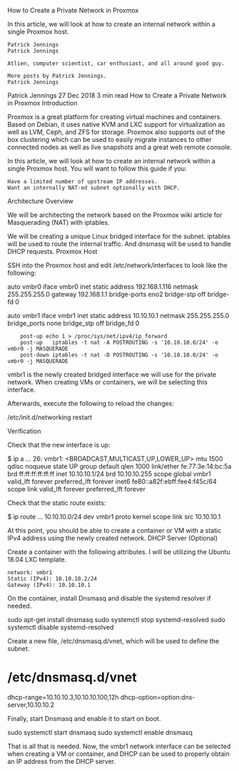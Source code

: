 How to Create a Private Network in Proxmox

In this article, we will look at how to create an internal network within a single Proxmox host.

    Patrick Jennings
    Patrick Jennings

    Atlien, computer scientist, car enthusiast, and all around good guy.

    More posts by Patrick Jennings.
    Patrick Jennings

Patrick Jennings
27 Dec 2018  3 min read
How to Create a Private Network in Proxmox
Introduction

Proxmox is a great platform for creating virtual machines and containers. Based on Debian, it uses native KVM and LXC support for virtualization as well as LVM, Ceph, and ZFS for storage. Proxmox also supports out of the box clustering which can be used to easily migrate instances to other connected nodes as well as live snapshots and a great web remote console.

In this article, we will look at how to create an internal network within a single Proxmox host. You will want to follow this guide if you:

    Have a limited number of upstream IP addresses.
    Want an internally NAT-ed subnet optionally with DHCP.

Architecture Overview

We will be architecting the network based on the Proxmox wiki article for Masquerading (NAT) with iptables.

We will be creating a unique Linux bridged interface for the subnet. iptables will be used to route the internal traffic. And dnsmasq will be used to handle DHCP requests.
Proxmox Host

SSH into the Proxmox host and edit /etc/network/interfaces to look like the following:

auto vmbr0
iface vmbr0 inet static
        address  192.168.1.116
        netmask  255.255.255.0
        gateway  192.168.1.1
        bridge-ports eno2
        bridge-stp off
        bridge-fd 0

auto vmbr1
iface vmbr1 inet static
        address  10.10.10.1
        netmask  255.255.255.0
        bridge_ports none
        bridge_stp off
        bridge_fd 0

        post-up echo 1 > /proc/sys/net/ipv4/ip_forward
        post-up   iptables -t nat -A POSTROUTING -s '10.10.10.0/24' -o vmbr0 -j MASQUERADE
        post-down iptables -t nat -D POSTROUTING -s '10.10.10.0/24' -o vmbr0 -j MASQUERADE

vmbr1 is the newly created bridged interface we will use for the private network. When creating VMs or containers, we will be selecting this interface.

Afterwards, execute the following to reload the changes:

/etc/init.d/networking restart

Verification

Check that the new interface is up:

$ ip a
...
26: vmbr1: <BROADCAST,MULTICAST,UP,LOWER_UP> mtu 1500 qdisc noqueue state UP group default qlen 1000
    link/ether fe:77:3e:14:bc:5a brd ff:ff:ff:ff:ff:ff
    inet 10.10.10.1/24 brd 10.10.10.255 scope global vmbr1
       valid_lft forever preferred_lft forever
    inet6 fe80::a82f:ebff:fee4:f45c/64 scope link
       valid_lft forever preferred_lft forever

Check that the static route exists:

$ ip route
...
10.10.10.0/24 dev vmbr1 proto kernel scope link src 10.10.10.1

At this point, you should be able to create a container or VM with a static IPv4 address using the newly created network.
DHCP Server (Optional)

Create a container with the following attributes. I will be utilizing the Ubuntu 18.04 LXC template.

    network: vmbr1
    Static (IPv4): 10.10.10.2/24
    Gateway (IPv4): 10.10.10.1

On the container, install Dnsmasq and disable the systemd resolver if needed.

sudo apt-get install dnsmasq
sudo systemctl stop systemd-resolved
sudo systemctl disable systemd-resolved

Create a new file, /etc/dnsmasq.d/vnet, which will be used to define the subnet.

# /etc/dnsmasq.d/vnet
dhcp-range=10.10.10.3,10.10.10.100,12h
dhcp-option=option:dns-server,10.10.10.2

Finally, start Dnsmasq and enable it to start on boot.

sudo systemctl start dnsmasq
sudo systemctl enable dnsmasq

That is all that is needed. Now, the vmbr1 network interface can be selected when creating a VM or container, and DHCP can be used to properly obtain an IP address from the DHCP server.
